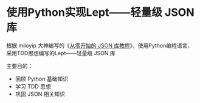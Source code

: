 # 使用Python实现Lept——轻量级 JSON 库

根据 miloyip 大神编写的《[从零开始的 JSON 库教程](https://github.com/miloyip/json-tutorial/blob/master/readme.md)》，使用Python编程语言，采用TDD思想编写的Lept——轻量级 JSON 库

主要目的：
- 回顾 Python 基础知识
- 学习 TDD 思想
- 巩固 JSON 相关知识
